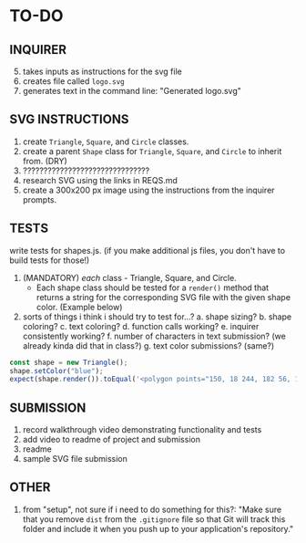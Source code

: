# TO-DO

## INQUIRER
5. takes inputs as instructions for the svg file
6. creates file called `logo.svg`
7. generates text in the command line: "Generated logo.svg"

## SVG INSTRUCTIONS
1. create `Triangle`, `Square`, and `Circle` classes.
2. create a parent `Shape` class for `Triangle`, `Square`, and `Circle` to inherit from. (DRY)
3. ???????????????????????????????
4. research SVG using the links in REQS.md
5. create a 300x200 px image using the instructions from the inquirer prompts.

## TESTS
write tests for shapes.js. (if you make additional js files, you don't have to build tests for those!)
1. (MANDATORY) *each* class - Triangle, Square, and Circle.
    - Each shape class should be tested for a `render()` method that returns a string for the corresponding SVG file with the given shape color. (Example below)
2. sorts of things i think i should try to test for...?
    a. shape sizing?
    b. shape coloring?
    c. text coloring?
    d. function calls working?
    e. inquirer consistently working?
    f. number of characters in text submission? (we already kinda did that in class?)
    g. text color submissions? (same?)

```js
const shape = new Triangle();
shape.setColor("blue");
expect(shape.render()).toEqual('<polygon points="150, 18 244, 182 56, 182" fill="blue" />');
```

## SUBMISSION
1. record walkthrough video demonstrating functionality and tests
2. add video to readme of project and submission 
3. readme
4. sample SVG file submission

## OTHER
1. from "setup", not sure if i need to do something for this?:
    "Make sure that you remove `dist` from the `.gitignore` file so that Git will track this folder and include it when you push up to your application's repository."

